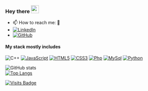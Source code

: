 ### Hey there <img src="https://media.giphy.com/media/hvRJCLFzcasrR4ia7z/giphy.gif" width="25px">

- 📫 How to reach me: 🙂
- [![LinkedIn](https://img.shields.io/badge/-LinkedIn-blue?style=flat-square&logo=Linkedin&link=https://https://github.com/Sanjidakter)](https://github.com/Sanjidakter)
- [![GitHub](https://img.shields.io/badge/-GitHub-black?style=flat-square&logo=github&link=https://https://github.com/Sanjidakter)](https://https://github.com/Sanjidakter)


#### My stack mostly includes
![C++](https://img.shields.io/badge/-C++-white?style=flat&logo=C%2B%2B&logoColor=00599C)
[![JavaScript](https://img.shields.io/badge/-JavaScript-black?style=flat-square&logo=javascript&link=https://github.com/Sanjidakter)](https://github.com/Sanjidakter) 
[![HTML5](https://img.shields.io/badge/-HTML5-E34F26?style=flat-square&logo=html5&logoColor=white&link=https://github.com/Sanjidakter)](https://github.com/Sanjidakter) 
[![CSS3](https://img.shields.io/badge/-CSS3-1572B6?style=flat-square&logo=css3&link=https://github.com/Sanjidakter8)](https://github.com/Sanjidakter) 
[![Php](https://img.shields.io/badge/-PHP-gray?style=flat-square&logo=php&link=https://github.com/Sanjidakter)](https://github.com/Sanjidakter)
[![MySql](https://img.shields.io/badge/-MySql-cyan?style=flat-square&logo=mysql&link=https://github.com/Sanjidakter)](https://github.com/Sanjidakter)
[![Python](https://img.shields.io/badge/-Python-black?style=flat-square&logo=Python&link=https://github.com/Sanjidakter)](https://github.com/Sanjidakter)
<br/>

![GitHub stats](https://github-readme-stats.vercel.app/api?username=Sanjidakter&show_icons=true&title_color=ffc857&icon_color=8ac926&text_color=daf7dc&bg_color=151515&hide=["stars"])
<br/>
[![Top Langs](https://github-readme-stats.vercel.app/api/top-langs/?username=Sanjidakter&layout=compact&text_color=daf7dc&bg_color=151515)](https://github.com/Sanjidakter/github-readme-stats)

[![Visits Badge](https://badges.pufler.dev/visits/Sanjidakter/Sanjidakter)](https://github.com/jSanjidakter)
